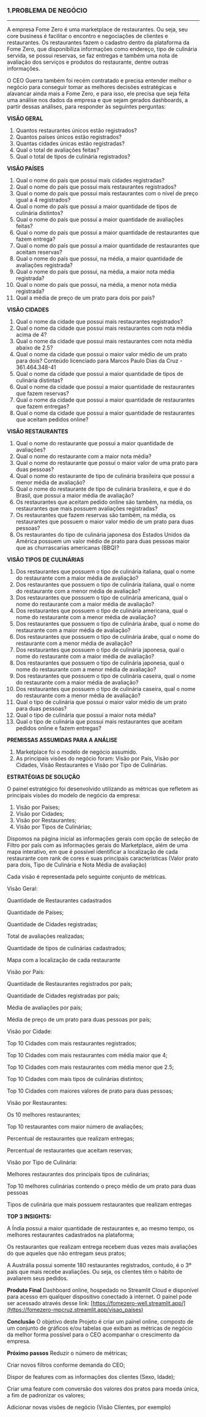 ### 1.PROBLEMA DE NEGÓCIO
---

A empresa Fome Zero é uma marketplace de restaurantes. Ou seja, seu core
business é facilitar o encontro e negociações de clientes e restaurantes. Os
restaurantes fazem o cadastro dentro da plataforma da Fome Zero, que disponibiliza
informações como endereço, tipo de culinária servida, se possui reservas, se faz
entregas e também uma nota de avaliação dos serviços e produtos do restaurante,
dentre outras informações.

O CEO Guerra também foi recém contratado e precisa entender melhor o negócio
para conseguir tomar as melhores decisões estratégicas e alavancar ainda mais a
Fome Zero, e para isso, ele precisa que seja feita uma análise nos dados da
empresa e que sejam gerados dashboards, a partir dessas análises, para responder
às seguintes perguntas:

**VISÃO GERAL**

1. Quantos restaurantes únicos estão registrados?
2. Quantos países únicos estão registrados?
3. Quantas cidades únicas estão registradas?
4. Qual o total de avaliações feitas?
5. Qual o total de tipos de culinária registrados?

**VISÃO PAÍSES**

1. Qual o nome do país que possui mais cidades registradas?
2. Qual o nome do país que possui mais restaurantes registrados?
3. Qual o nome do país que possui mais restaurantes com o nível de preço igual a 4
registrados?
4. Qual o nome do país que possui a maior quantidade de tipos de culinária
distintos?
5. Qual o nome do país que possui a maior quantidade de avaliações feitas?
6. Qual o nome do país que possui a maior quantidade de restaurantes que fazem
entrega?
7. Qual o nome do país que possui a maior quantidade de restaurantes que aceitam
reservas?
8. Qual o nome do país que possui, na média, a maior quantidade de avaliações
registrada?
9. Qual o nome do país que possui, na média, a maior nota média registrada?
10. Qual o nome do país que possui, na média, a menor nota média registrada?
11. Qual a média de preço de um prato para dois por país?

**VISÃO CIDADES**

1. Qual o nome da cidade que possui mais restaurantes registrados?
2. Qual o nome da cidade que possui mais restaurantes com nota média acima de
4?
3. Qual o nome da cidade que possui mais restaurantes com nota média abaixo de
2.5?
4. Qual o nome da cidade que possui o maior valor médio de um prato para dois?
Conteúdo licenciado para Marcos Paulo Dias da Cruz - 361.464.348-41
5. Qual o nome da cidade que possui a maior quantidade de tipos de culinária
distintas?
6. Qual o nome da cidade que possui a maior quantidade de restaurantes que fazem
reservas?
7. Qual o nome da cidade que possui a maior quantidade de restaurantes que fazem
entregas?
8. Qual o nome da cidade que possui a maior quantidade de restaurantes que
aceitam pedidos online?

**VISÃO RESTAURANTES**

1. Qual o nome do restaurante que possui a maior quantidade de avaliações?
2. Qual o nome do restaurante com a maior nota média?
3. Qual o nome do restaurante que possui o maior valor de uma prato para duas
pessoas?
4. Qual o nome do restaurante de tipo de culinária brasileira que possui a menor
média de avaliação?
5. Qual o nome do restaurante de tipo de culinária brasileira, e que é do Brasil, que
possui a maior média de avaliação?
6. Os restaurantes que aceitam pedido online são também, na média, os
restaurantes que mais possuem avaliações registradas?
7. Os restaurantes que fazem reservas são também, na média, os restaurantes que
possuem o maior valor médio de um prato para duas pessoas?
8. Os restaurantes do tipo de culinária japonesa dos Estados Unidos da América
possuem um valor médio de prato para duas pessoas maior que as churrascarias
americanas (BBQ)?

**VISÃO TIPOS DE CULINÁRIAS**

1. Dos restaurantes que possuem o tipo de culinária italiana, qual o nome do
restaurante com a maior média de avaliação?
2. Dos restaurantes que possuem o tipo de culinária italiana, qual o nome do
restaurante com a menor média de avaliação?
3. Dos restaurantes que possuem o tipo de culinária americana, qual o nome do
restaurante com a maior média de avaliação?
4. Dos restaurantes que possuem o tipo de culinária americana, qual o nome do
restaurante com a menor média de avaliação?
5. Dos restaurantes que possuem o tipo de culinária árabe, qual o nome do
restaurante com a maior média de avaliação?
6. Dos restaurantes que possuem o tipo de culinária árabe, qual o nome do
restaurante com a menor média de avaliação?
7. Dos restaurantes que possuem o tipo de culinária japonesa, qual o nome do
restaurante com a maior média de avaliação?
8. Dos restaurantes que possuem o tipo de culinária japonesa, qual o nome do
restaurante com a menor média de avaliação?
9. Dos restaurantes que possuem o tipo de culinária caseira, qual o nome do
restaurante com a maior média de avaliação?
10. Dos restaurantes que possuem o tipo de culinária caseira, qual o nome do
restaurante com a menor média de avaliação?
11. Qual o tipo de culinária que possui o maior valor médio de um prato para duas
pessoas?
12. Qual o tipo de culinária que possui a maior nota média?
13. Qual o tipo de culinária que possui mais restaurantes que aceitam pedidos
online e fazem entregas?

**PREMISSAS ASSUMIDAS PARA A ANÁLISE**

1. Marketplace foi o modelo de negócio assumido.
2. As principais visões do negócio foram: Visão por País, Visão por Cidades, Visão Restaurantes e Visão por Tipo de Culinárias.

**ESTRATÉGIAS DE SOLUÇÃO**

O painel estratégico foi desenvolvido utilizando as métricas que refletem as principais visões do modelo de negócio da empresa:

1. Visão por Países;
2. Visão por Cidades;
3. Visão por Restaurantes;
4. Visão por Tipos de Culinárias;

Dispomos na página inicial as informações gerais com opção de seleção de Filtro por país com as informações gerais do Marketplace, além de uma mapa interativo, em que é possível identificar a localização de cada restaurante com rank de cores e suas principais características (Valor prato para dois, Tipo de Culinária e Nota Média de avaliação)

Cada visão é representada pelo seguinte conjunto de métricas.

Visão Geral:

Quantidade de Restaurantes cadastrados

Quantidade de Países;

Quantidade de Cidades registradas;

Total de avaliações realizadas;

Quantidade de tipos de culinárias cadastrados;

Mapa com a localização de cada restaurante

Visão por País:

Quantidade de Restaurantes registrados por país;

Quantidade de Cidades registradas por país;

Média de avaliações por país;

Média de preço de um prato para duas pessoas por país;

Visão por Cidade:

Top 10 Cidades com mais restaurantes registrados;

Top 10 Cidades com mais restaurantes com média maior que 4;

Top 10 Cidades com mais restaurantes com média menor que 2.5;

Top 10 Cidades com mais tipos de culinárias distintos;

Top 10 Cidades com maiores valores de prato para duas pessoas;

Visão por Restaurantes:

Os 10 melhores restaurantes;

Top 10 restaurantes com maior número de avaliações;

Percentual de restaurantes que realizam entregas;

Percentual de restaurantes que aceitam reservas;

Visão por Tipo de Culinária:

Melhores restaurantes dos principais tipos de culinárias;

Top 10 melhores culinárias contendo o preço médio de um prato para duas pessoas

Tipos de culinária que mais possuem restaurantes que realizam entregas

**TOP 3 INSIGHTS:**

A Índia possui a maior quantidade de restaurantes e, ao mesmo tempo, os melhores restaurantes cadastrados na plataforma;

Os restaurantes que realizam entrega recebem duas vezes mais avaliações do que aqueles que não entregam seus pratos;

A Austrália possui somente 180 restaurantes registrados, contudo, é o 3º país que mais recebe avaliações. Ou seja, os clientes têm o hábito de avaliarem seus pedidos.

**Produto Final**
Dashboard online, hospedado no Streamlit Cloud e disponível para acesso em qualquer dispositivo conectado à internet. O painel pode ser acessado através desse link: [https://fomezero-well.streamlit.app/](https://fomezero-mpcruz.streamlit.app/visao_paises)

**Conclusão**
O objetivo deste Projeto é criar um painel online, composto de um conjunto de gráficos e/ou tabelas que exibam as métricas de negócio da melhor forma possível para o CEO acompanhar o crescimento da empresa.

**Próximo passos**
Reduzir o número de métricas;

Criar novos filtros conforme demanda do CEO;

Dispor de features com as informações dos clientes (Sexo, Idade);

Criar uma feature com conversão dos valores dos pratos para moeda única, a fim de padronizar os valores;

Adicionar novas visões de negócio (Visão Clientes, por exemplo)
